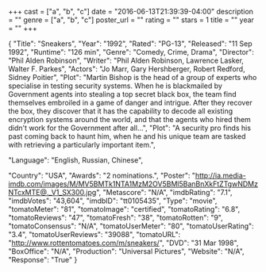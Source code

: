 +++
cast = ["a", "b", "c"]
date = "2016-06-13T21:39:39-04:00"
description = ""
genre = ["a", "b", "c"]
poster_url = ""
rating = ""
stars = 1
title = ""
year = ""
+++


{
  "Title": "Sneakers",
  "Year": "1992",
  "Rated": "PG-13",
  "Released": "11 Sep 1992",
  "Runtime": "126 min",
  "Genre": "Comedy, Crime, Drama",
  "Director": "Phil Alden Robinson",
  "Writer": "Phil Alden Robinson, Lawrence Lasker, Walter F. Parkes",
  "Actors": "Jo Marr, Gary Hershberger, Robert Redford, Sidney Poitier",
  "Plot": "Martin Bishop is the head of a group of experts who specialise in testing security systems. When he is blackmailed by Government agents into stealing a top secret black box, the team find themselves embroiled in a game of danger and intrigue. After they recover the box, they discover that it has the capability to decode all existing encryption systems around the world, and that the agents who hired them didn't work for the Government after all...",
    "Plot": "A security pro finds his past coming back to haunt him, when he and his unique team are tasked with retrieving a particularly important item.",

  "Language": "English, Russian, Chinese",

  "Country": "USA",
  "Awards": "2 nominations.",
  "Poster": "http://ia.media-imdb.com/images/M/MV5BMTk1NTA1MzM2OV5BMl5BanBnXkFtZTgwNDMzNTcxMTE@._V1_SX300.jpg",
  "Metascore": "N/A",
  "imdbRating": "7.1",
  "imdbVotes": "43,604",
  "imdbID": "tt0105435",
  "Type": "movie",
  "tomatoMeter": "81",
  "tomatoImage": "certified",
  "tomatoRating": "6.8",
  "tomatoReviews": "47",
  "tomatoFresh": "38",
  "tomatoRotten": "9",
  "tomatoConsensus": "N/A",
  "tomatoUserMeter": "80",
  "tomatoUserRating": "3.4",
  "tomatoUserReviews": "39088",
  "tomatoURL": "http://www.rottentomatoes.com/m/sneakers/",
  "DVD": "31 Mar 1998",
  "BoxOffice": "N/A",
  "Production": "Universal Pictures",
  "Website": "N/A",
  "Response": "True"
}